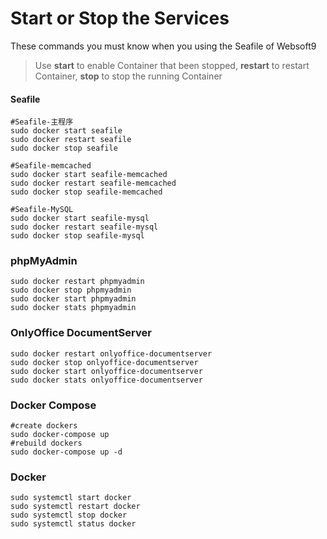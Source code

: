 # Start or Stop the Services

These commands you must know when you using the Seafile of Websoft9

> Use **start** to enable Container that been stopped,  **restart** to restart Container, **stop** to stop the running Container

#### Seafile

```shell
#Seafile-主程序
sudo docker start seafile
sudo docker restart seafile
sudo docker stop seafile

#Seafile-memcached
sudo docker start seafile-memcached
sudo docker restart seafile-memcached
sudo docker stop seafile-memcached

#Seafile-MySQL
sudo docker start seafile-mysql
sudo docker restart seafile-mysql
sudo docker stop seafile-mysql
```

### phpMyAdmin

```shell
sudo docker restart phpmyadmin
sudo docker stop phpmyadmin
sudo docker start phpmyadmin
sudo docker stats phpmyadmin
```

### OnlyOffice DocumentServer

```shell
sudo docker restart onlyoffice-documentserver
sudo docker stop onlyoffice-documentserver
sudo docker start onlyoffice-documentserver
sudo docker stats onlyoffice-documentserver
```

### Docker Compose

```shell
#create dockers
sudo docker-compose up
#rebuild dockers
sudo docker-compose up -d
```

### Docker

```shell
sudo systemctl start docker
sudo systemctl restart docker
sudo systemctl stop docker
sudo systemctl status docker
```